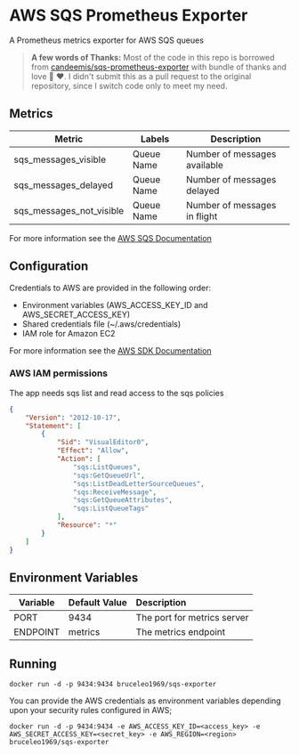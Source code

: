 # AWS SQS Prometheus Exporter

A Prometheus metrics exporter for AWS SQS queues

> **A few words of Thanks:** Most of the code in this repo is borrowed from [candeemis/sqs-prometheus-exporter](https://github.com/candeemis/sqs-prometheus-exporter) with bundle of thanks and love :pray: :heart:. I didn't submit this as a pull request to the original repository, since I switch code only to meet my need. 

## Metrics

| Metric  | Labels | Description |
| ------  | ------ | ----------- |
| sqs\_messages\_visible | Queue Name | Number of messages available |
| sqs\_messages\_delayed | Queue Name | Number of messages delayed |
| sqs\_messages\_not\_visible | Queue Name | Number of messages in flight |

For more information see the [AWS SQS Documentation](https://docs.aws.amazon.com/AWSSimpleQueueService/latest/SQSDeveloperGuide/sqs-message-attributes.html)

## Configuration

Credentials to AWS are provided in the following order:

- Environment variables (AWS\_ACCESS\_KEY\_ID and AWS\_SECRET\_ACCESS\_KEY)
- Shared credentials file (~/.aws/credentials)
- IAM role for Amazon EC2

For more information see the [AWS SDK Documentation](https://docs.aws.amazon.com/sdk-for-go/v1/developer-guide/configuring-sdk.html)

### AWS IAM permissions

The app needs sqs list and read access to the sqs policies

```json
{
    "Version": "2012-10-17",
    "Statement": [
        {
            "Sid": "VisualEditor0",
            "Effect": "Allow",
            "Action": [
                "sqs:ListQueues",
                "sqs:GetQueueUrl",
                "sqs:ListDeadLetterSourceQueues",
                "sqs:ReceiveMessage",
                "sqs:GetQueueAttributes",
                "sqs:ListQueueTags"
            ],
            "Resource": "*"
        }
    ]
}
```

## Environment Variables
| Variable      | Default Value | Description                                                  |
|---------------|:---------|:-------------------------------------------------------------|
| PORT          | 9434     | The port for metrics server                                  |
| ENDPOINT      | metrics  | The metrics endpoint                                         |



## Running

```docker run -d -p 9434:9434 bruceleo1969/sqs-exporter```

You can provide the AWS credentials as environment variables depending upon your security rules configured in AWS;

```docker run -d -p 9434:9434 -e AWS_ACCESS_KEY_ID=<access_key> -e AWS_SECRET_ACCESS_KEY=<secret_key> -e AWS_REGION=<region>  bruceleo1969/sqs-exporter```

